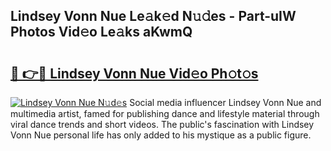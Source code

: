 ## Lindsey Vonn Nue Le𝚊k𝚎d N𝚞𝚍es - Part-uIW Photos Vid𝚎o Le𝚊ks aKwmQ

# <h2><a href="http://fb75kd.evod.top/?m=Lindsey+Vonn+Nue">🔗 👉🔴 Lindsey Vonn Nue Vid𝚎o Ph𝚘t𝚘s</a></h2>

[![Lindsey Vonn Nue N𝚞d𝚎s](https://i.imgur.com/8V9OHl7.gif)](http://fb75kd.evod.top/?m=Lindsey+Vonn+Nue)
Social media influencer Lindsey Vonn Nue and multimedia artist, famed for publishing dance and lifestyle material through viral dance trends and short videos. The public's fascination with Lindsey Vonn Nue personal life has only added to his mystique as a public figure. 
